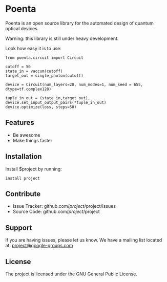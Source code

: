 # Poenta
Poenta is an open source library for the automated design of quantum optical devices.

Warning: this library is still under heavy development.

Look how easy it is to use:

    from poenta.circuit import Circuit

    cutoff = 50
    state_in = vaccum(cutoff)
    target_out = single_photon(cutoff)

    device = Circuit(num_layers=20, num_modes=1, num_seed = 655, dtype=tf.complex128)
    
    tuple_in_out = (state_in,target_out),
    device.set_input_output_pairs(*tuple_in_out)
    device.optimize(loss, steps=50)


Features
--------

- Be awesome
- Make things faster

Installation
------------

Install $project by running:

    install project

Contribute
----------

- Issue Tracker: github.com/$project/$project/issues
- Source Code: github.com/$project/$project

Support
-------

If you are having issues, please let us know.
We have a mailing list located at: project@google-groups.com

License
-------

The project is licensed under the GNU General Public License.
